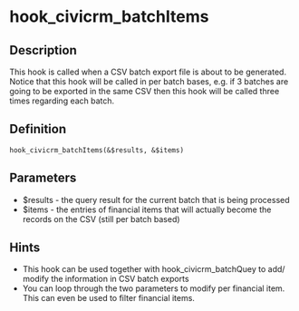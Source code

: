 # hook_civicrm_batchItems

## Description

This hook is called when a CSV batch export file is about to be
generated. Notice that this hook will be called in per batch bases, e.g.
if 3 batches are going to be exported in the same CSV then this hook
will be called three times regarding each batch.

## Definition

    hook_civicrm_batchItems(&$results, &$items)

## Parameters

-   $results - the query result for the current batch that is being
    processed
-   $items - the entries of financial items that will actually become
    the records on the CSV (still per batch based)

## Hints

-   This hook can be used together with hook_civicrm_batchQuey to add/
    modify the information in CSV batch exports
-   You can loop through the two parameters to modify per financial
    item. This can even be used to filter financial items.